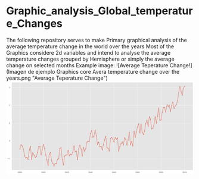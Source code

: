 # **Graphic_analysis_Global_temperature_Changes**
The following repository serves to make Primary graphical analysis of the average temperature change in the world over the years
Most of the Graphics considere 2d variables and intend to analyse the average temperature changes grouped by Hemisphere or simply the average change on selected months 
Example image: 
![Average Teperature Change!](Imagen de ejemplo Graphics core Avera temperature change over the years.png  "Average Teperature Change")
![Average Teperature Change!](Temperature_change_over_the_years.png)
